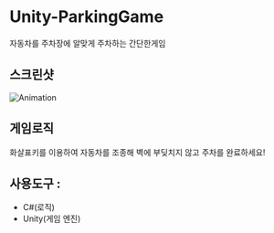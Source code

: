 # Unity-ParkingGame
자동차를 주차장에 알맞게 주차하는 간단한게임

## 스크린샷

![Animation](https://user-images.githubusercontent.com/109032080/225009360-93705cc6-5267-435e-b301-461c379ed28c.gif)

## 게임로직
화살표키를 이용하여 자동차를 조종해 벽에 부딪치지 않고 주차를 완료하세요!

## 사용도구 :
* C#(로직)
* Unity(게임 엔진)
